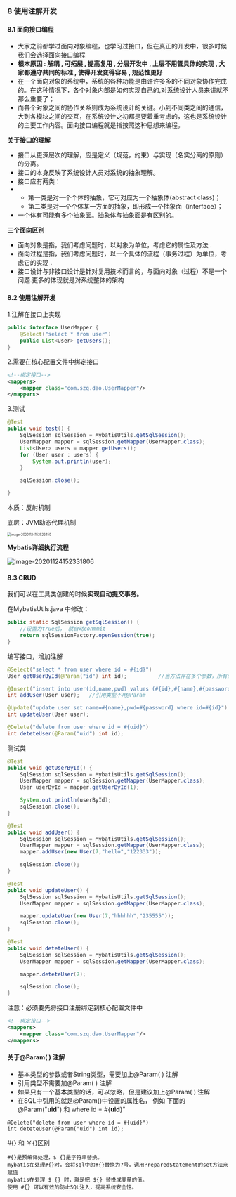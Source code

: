 ### 8 使用注解开发

#### 8.1 面向接口编程

- 大家之前都学过面向对象编程，也学习过接口，但在真正的开发中，很多时候我们会选择面向接口编程
- **根本原因 :  解耦 , 可拓展 , 提高复用 , 分层开发中 , 上层不用管具体的实现 , 大家都遵守共同的标准 , 使得开发变得容易 , 规范性更好**
- 在一个面向对象的系统中，系统的各种功能是由许许多多的不同对象协作完成的。在这种情况下，各个对象内部是如何实现自己的,对系统设计人员来讲就不那么重要了；
- 而各个对象之间的协作关系则成为系统设计的关键。小到不同类之间的通信，大到各模块之间的交互，在系统设计之初都是要着重考虑的，这也是系统设计的主要工作内容。面向接口编程就是指按照这种思想来编程。

**关于接口的理解**

- 接口从更深层次的理解，应是定义（规范，约束）与实现（名实分离的原则）的分离。
- 接口的本身反映了系统设计人员对系统的抽象理解。
- 接口应有两类：
- - 第一类是对一个个体的抽象，它可对应为一个抽象体(abstract class)；
  - 第二类是对一个个体某一方面的抽象，即形成一个抽象面（interface）；
- 一个体有可能有多个抽象面。抽象体与抽象面是有区别的。

**三个面向区别**

- 面向对象是指，我们考虑问题时，以对象为单位，考虑它的属性及方法 .
- 面向过程是指，我们考虑问题时，以一个具体的流程（事务过程）为单位，考虑它的实现 .
- 接口设计与非接口设计是针对复用技术而言的，与面向对象（过程）不是一个问题.更多的体现就是对系统整体的架构

#### 8.2 使用注解开发

1.注解在接口上实现

```java
public interface UserMapper {
    @Select("select * from user")
    public List<User> getUsers();
}
```

2.需要在核心配置文件中绑定接口

```xml
<!--绑定接口-->
<mappers>
    <mapper class="com.szq.dao.UserMapper"/>
</mappers>
```

3.测试

```java
@Test
public void test() {
    SqlSession sqlSession = MybatisUtils.getSqlSession();
    UserMapper mapper = sqlSession.getMapper(UserMapper.class);
    List<User> users = mapper.getUsers();
    for (User user : users) {
        System.out.println(user);
    }

    sqlSession.close();

}
```

本质：反射机制

底层：JVM动态代理机制

<img src="https://gitee.com/sunnyzq/my-image-hosting-service/raw/master/img//image-20201124152522450.png" alt="image-20201124152522450" style="zoom:50%;" />

**Mybatis详细执行流程**

![image-20201124152331806](https://gitee.com/sunnyzq/my-image-hosting-service/raw/master/img//image-20201124152331806.png)

#### 8.3 CRUD

我们可以在工具类创建的时候**实现自动提交事务。**

在MybatisUtils.java 中修改：

```java
public static SqlSession getSqlSession() {
    //设置为true后， 就自动conmmit
    return sqlSessionFactory.openSession(true);
}
```

编写接口，增加注解

```java
@Select("select * from user where id = #{id}")
User getUserById(@Param("id") int id);          //当方法存在多个参数，所有的参数前面必须加上@Param("")注解

@Insert("insert into user(id,name,pwd) values (#{id},#{name},#{password})")
int addUser(User user);   //引用类型不用@Param

@Update("update user set name=#{name},pwd=#{password} where id=#{id}")
int updateUser(User user);

@Delete("delete from user where id = #{uid}")
int deteteUser(@Param("uid") int id);
```

测试类

```java
@Test
public void getUserById() {
    SqlSession sqlSession = MybatisUtils.getSqlSession();
    UserMapper mapper = sqlSession.getMapper(UserMapper.class);
    User userById = mapper.getUserById(1);

    System.out.println(userById);
    sqlSession.close();
}

@Test
public void addUser() {
    SqlSession sqlSession = MybatisUtils.getSqlSession();
    UserMapper mapper = sqlSession.getMapper(UserMapper.class);
    mapper.addUser(new User(7,"hello","122333"));

    sqlSession.close();
}

@Test
public void updateUser() {
    SqlSession sqlSession = MybatisUtils.getSqlSession();
    UserMapper mapper = sqlSession.getMapper(UserMapper.class);

    mapper.updateUser(new User(7,"hhhhhh","235555"));
    sqlSession.close();
}

@Test
public void deteteUser() {
    SqlSession sqlSession = MybatisUtils.getSqlSession();
    UserMapper mapper = sqlSession.getMapper(UserMapper.class);

    mapper.deteteUser(7);

    sqlSession.close();
}
```

注意：必须要先将接口注册绑定到核心配置文件中

```xml
<!--绑定接口-->
<mappers>
    <mapper class="com.szq.dao.UserMapper"/>
</mappers>
```



#### 关于@Param( ) 注解

- 基本类型的参数或者String类型，需要加上@Param( ) 注解
- 引用类型不需要加@Param( ) 注解
- 如果只有一个基本类型的话，可以忽略，但是建议加上@Param( ) 注解
- 在SQL中引用的就是@Param()中设置的属性名， 例如 下面的 @Param("**uid**")   和  where id = #{**uid**}"

```
@Delete("delete from user where id = #{uid}")
int deteteUser(@Param("uid") int id);
```



#{} 和 ￥{}区别

```
#{}是预编译处理，$ {}是字符串替换。
mybatis在处理#{}时，会将sql中的#{}替换为?号，调用PreparedStatement的set方法来赋值
mybatis在处理 $ {} 时，就是把 ${} 替换成变量的值。
使用 #{} 可以有效的防止SQL注入，提高系统安全性。
 
```

